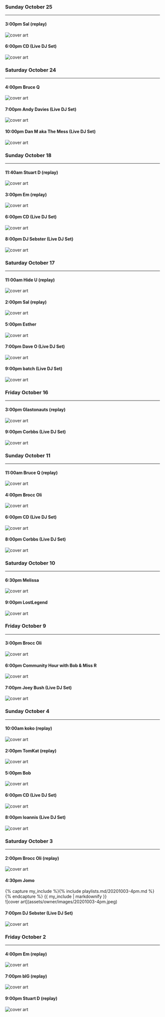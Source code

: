 ### Sunday October 25
---

#### 3:00pm Sal (replay) <a href='https://open.spotify.com/playlist/3dpeyNxqWpGP5tEcME5avj' target='_blank' title='Go to playlist'> <i class='fab fa-spotify fa-inverse'></i></a>
![cover art](assets/owner/images/20200801-4pm.jpeg)

#### 6:00pm CD (Live DJ Set) 
![cover art](assets/owner/images/20201025-6pm.jpeg)



### Saturday October 24
---

#### 4:00pm Bruce Q <a href='https://open.spotify.com/user/brucequilter/playlist/0xLs2oQt5wFRzh967EnO3D' target='_blank' title='Go to playlist'> <i class='fab fa-spotify fa-inverse'></i></a>
![cover art](assets/owner/images/20201024-4pm.jpeg)

#### 7:00pm Andy Davies (Live DJ Set) 
![cover art](assets/owner/images/20201024-7pm.jpeg)

#### 10:00pm Dan M aka The Mess (Live DJ Set) 
![cover art](assets/owner/images/20201024-10pm.jpeg)



### Sunday October 18
---

#### 11:40am Stuart D (replay) <a href='https://open.spotify.com/playlist/7Me8qOaCLi7YROKG1Zvo8W' target='_blank' title='Go to playlist'> <i class='fab fa-spotify fa-inverse'></i></a>
![cover art](assets/owner/images/20200505-4pm.jpeg)

#### 3:00pm Em (replay) <a href='https://open.spotify.com/playlist/7Me8qOaCLi7YROKG1Zvo8W' target='_blank' title='Go to playlist'> <i class='fab fa-spotify fa-inverse'></i></a>
![cover art](assets/owner/images/20200503-1pm.jpeg)

#### 6:00pm CD (Live DJ Set) <a href='https://www.mixcloud.com/Glastonauts_Live/cd-serves-sunday-roast/' target='_blank' title='Go to recording'> <i class='fab fa-mixcloud fa-inverse'></i></a>
![cover art](assets/owner/images/20201018-6pm.jpeg)

#### 8:00pm DJ Sebster (Live DJ Set) <a href='https://www.mixcloud.com/Glastonauts_Live/dj-sebster-now-thats-what-i-call-deep-vol3/' target='_blank' title='Go to recording'> <i class='fab fa-mixcloud fa-inverse'></i></a>
![cover art](assets/owner/images/20201018-8pm.jpeg)


### Saturday October 17
---

#### 11:00am Hide U (replay) <a href='https://open.spotify.com/playlist/55gk2FuFTPna1FvM23gojU' target='_blank' title='Go to playlist'> <i class='fab fa-spotify fa-inverse'></i></a>
![cover art](assets/owner/images/20200809-12pm.jpeg)

#### 2:00pm Sal (replay) <a href='https://open.spotify.com/playlist/3I2hlEeToPgTS2Yins44CV?si=RVYzlSRGTDq8A2tlizEqbg' target='_blank' title='Go to playlist'> <i class='fab fa-spotify fa-inverse'></i></a>
![cover art](assets/owner/images/20200725-1pm.jpeg)

#### 5:00pm Esther <a href='https://open.spotify.com/playlist/1ZQxszbMZI9loGJIcKhJlo' target='_blank' title='Go to playlist'> <i class='fab fa-spotify fa-inverse'></i></a>
![cover art](assets/owner/images/20201017-5pm.jpeg)

#### 7:00pm Dave O (Live DJ Set) <a href='https://www.mixcloud.com/Glastonauts_Live/dave-o-live-dj-set-october-17th/' target='_blank' title='Go to recording'> <i class='fab fa-mixcloud fa-inverse'></i></a>
![cover art](assets/owner/images/20201017-7pm.jpeg)

#### 9:00pm batch (Live DJ Set) <a href='https://www.mixcloud.com/Glastonauts_Live/batch-tier-two-steppin/' target='_blank' title='Go to recording'> <i class='fab fa-mixcloud fa-inverse'></i></a>
![cover art](assets/owner/images/20201017-9pm.jpeg)


### Friday October 16
---

#### 3:00pm Glastonauts (replay) <a href='https://open.spotify.com/playlist/3PJcANn5A6XdsggiAMECwg' target='_blank' title='Go to playlist'> <i class='fab fa-spotify fa-inverse'></i></a>
![cover art](assets/owner/images/20200411-8pm.jpeg)

#### 9:00pm Corbbs (Live DJ Set) <a href='https://www.mixcloud.com/Glastonauts_Live/corbbs-save-the-rave/' target='_blank' title='Go to recording'> <i class='fab fa-mixcloud fa-inverse'></i></a>
![cover art](assets/owner/images/20201016-9pm.jpeg)


### Sunday October 11
---

#### 11:00am Bruce Q (replay) <a href='https://open.spotify.com/playlist/6PxAuLj9RnKHUDLXgDdXEh' target='_blank' title='Go to playlist'> <i class='fab fa-spotify fa-inverse'></i></a>
![cover art](assets/owner/images/20200406-2pm.jpeg)

#### 4:00pm Brocc Oli <a href='https://open.spotify.com/playlist/2EygY8ZZpfcmoAGPjX0YMd' target='_blank' title='Go to playlist'> <i class='fab fa-spotify fa-inverse'></i></a>
![cover art](assets/owner/images/20201011-4pm.jpeg)

#### 6:00pm CD (Live DJ Set) <a href='https://www.mixcloud.com/Glastonauts_Live/cd-something-electronica-this-way-comes/' target='_blank' title='Go to recording'> <i class='fab fa-mixcloud fa-inverse'></i></a>
![cover art](assets/owner/images/20201011-6pm.jpeg)

#### 8:00pm Corbbs (Live DJ Set) 
![cover art](assets/owner/images/20201011-8pm.jpeg)


### Saturday October 10
---

#### 6:30pm Melissa <a href='https://open.spotify.com/playlist/0ez9kXNfwkdY6NZyPlI9Df' target='_blank' title='Go to playlist'> <i class='fab fa-spotify fa-inverse'></i></a>
![cover art](assets/owner/images/20201010-6pm.jpeg)

#### 9:00pm LostLegend <a href='https://www.mixcloud.com/Glastonauts_Live/lostlegend-submerge/' target='_blank' title='Go to playlist'> <i class='fab fa-spotify fa-inverse'></i></a>
![cover art](assets/owner/images/20201010-9pm.jpeg)


### Friday October 9
---

#### 3:00pm Brocc Oli <a href='https://open.spotify.com/playlist/6plGdDHNwURUjio6zxDbBM' target='_blank' title='Go to playlist'> <i class='fab fa-spotify fa-inverse'></i></a>
![cover art](assets/owner/images/20201009-3pm.jpeg)

#### 6:00pm Community Hour with Bob & Miss R <a href='https://open.spotify.com/playlist/7JPlBpIkl7IhoyMTm1bflq' target='_blank' title='Go to playlist'> <i class='fab fa-spotify fa-inverse'></i></a>
![cover art](assets/owner/images/20200410-8pm.jpeg)

#### 7:00pm Joey Bush (Live DJ Set) <a href='https://www.mixcloud.com/Glastonauts_Live/joey-bush-extraterrestrial/' target='_blank' title='Go to recording'> <i class='fab fa-mixcloud fa-inverse'></i></a>
![cover art](assets/owner/images/20201009-7pm.jpeg)


### Sunday October 4
---

#### 10:00am koko (replay) <a href='https://open.spotify.com/playlist/11nec7NbvS9YTtuDlzxsyc' target='_blank' title='Go to playlist'> <i class='fab fa-spotify fa-inverse'></i></a>
![cover art](assets/owner/images/20200621-10am.jpeg)

#### 2:00pm TomKat (replay) <a href='https://open.spotify.com/playlist/5mnpgoiybVrQb5frN7jRrJ' target='_blank' title='Go to playlist'> <i class='fab fa-spotify fa-inverse'></i></a>
![cover art](assets/owner/images/20200604-4pm.jpeg)

#### 5:00pm Bob <a href='https://open.spotify.com/playlist/3hWG55YqbPSscj0qz0X1AO' target='_blank' title='Go to playlist'> <i class='fab fa-spotify fa-inverse'></i></a>
![cover art](assets/owner/images/20200429-6pm.jpeg)

#### 6:00pm CD (Live DJ Set) <a href='https://www.mixcloud.com/Glastonauts_Live/cd-isolation/' target='_blank' title='Go to recording'> <i class='fab fa-mixcloud fa-inverse'></i></a>
![cover art](assets/owner/images/20201004-6pm.jpeg)

#### 8:00pm Ioannis (Live DJ Set) <a href='https://www.mixcloud.com/Glastonauts_Live/ioannis-house-works/' target='_blank' title='Go to recording'> <i class='fab fa-mixcloud fa-inverse'></i></a>
![cover art](assets/owner/images/20201004-8pm.jpeg)



### Saturday October 3
---

#### 2:00pm Brocc Oli (replay) <a href='https://open.spotify.com/playlist/4i9hL7u39kNTr8zWhh7Da9' target='_blank' title='Go to playlist'> <i class='fab fa-spotify fa-inverse'></i></a>
![cover art](assets/owner/images/20200618-1pm.jpeg)

#### 4:30pm Jomo <a href='https://open.spotify.com/playlist/147jDtlZRBazolmdnS0ED7' target='_blank' title='Go to playlist'> <i class='fab fa-spotify fa-inverse'></i></a> <i class="expand fas fa-list-ol fa-inverse" onclick="$('div#20201003-4pm').slideToggle()" title="View tracklist"></i>
<div class="text-playlist" id="20201003-4pm">
{% capture my_include %}{% include playlists.md/20201003-4pm.md %}{% endcapture %}
{{ my_include | markdownify }}
</div>
![cover art](assets/owner/images/20201003-4pm.jpeg)

#### 7:00pm DJ Sebster (Live DJ Set) <a href='https://www.mixcloud.com/Glastonauts_Live/dj-sebster-now-thats-what-i-call-deep-vol2/' target='_blank' title='Go to recording'> <i class='fab fa-mixcloud fa-inverse'></i></a>
![cover art](assets/owner/images/20201003-7pm.jpeg)

### Friday October 2
---

#### 4:00pm Em (replay) <a href='https://open.spotify.com/playlist/77UwuX5xDu32bIGjhKCpmV' target='_blank' title='Go to playlist'> <i class='fab fa-spotify fa-inverse'></i></a>
![cover art](assets/owner/images/20200604-1pm.jpeg)

#### 7:00pm bIG (replay) <a href='https://open.spotify.com/playlist/3t6756doKov0e4CWXI9hYw' target='_blank' title='Go to playlist'> <i class='fab fa-spotify fa-inverse'></i></a>
![cover art](assets/owner/images/20200627-6pm.jpeg)

#### 9:00pm Stuart D (replay) <a href='https://open.spotify.com/playlist/12VIqUSA5VWo0KPpOvZFW5' target='_blank' title='Go to playlist'> <i class='fab fa-spotify fa-inverse'></i></a>
![cover art](assets/owner/images/20200906-12pm.jpeg)

